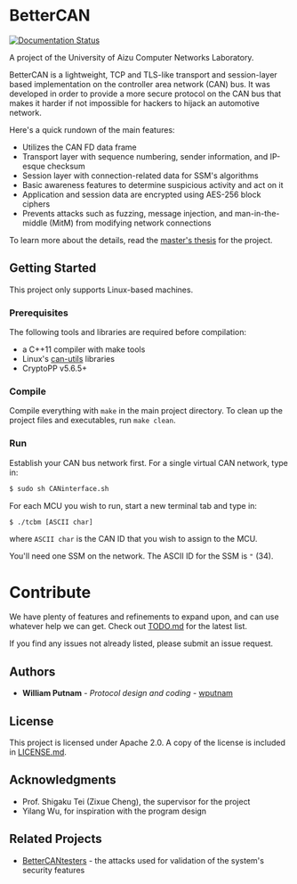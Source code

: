 # BetterCAN

[![Documentation Status](https://readthedocs.org/projects/bettercan/badge/?version=latest)](http://bettercan.readthedocs.io/en/latest/?badge=latest)

A project of the University of Aizu Computer Networks Laboratory.

BetterCAN is a lightweight, TCP and TLS-like transport and session-layer based implementation on the controller area network (CAN) bus. It was developed in order to provide a more secure protocol on the CAN bus that makes it harder if not impossible for hackers to hijack an automotive network.

Here's a quick rundown of the main features:
  - Utilizes the CAN FD data frame
  - Transport layer with sequence numbering, sender information, and IP-esque checksum
  - Session layer with connection-related data for SSM's algorithms
  - Basic awareness features to determine suspicious activity and act on it
  - Application and session data are encrypted using AES-256 block ciphers
  - Prevents attacks such as fuzzing, message injection, and man-in-the-middle (MitM) from modifying network connections

To learn more about the details, read the [master's thesis](MT.pdf) for the project.

## Getting Started

This project only supports Linux-based machines.

### Prerequisites

The following tools and libraries are required before compilation:
  - a C++11 compiler with make tools
  - Linux's [can-utils](https://github.com/linux-can/can-utils) libraries
  - CryptoPP v5.6.5+

### Compile

Compile everything with `make` in the main project directory. To clean up the project files and executables, run `make clean`.

### Run

Establish your CAN bus network first. For a single virtual CAN network, type in:

```sh
$ sudo sh CANinterface.sh
```

For each MCU you wish to run, start a new terminal tab and type in:

```sh
$ ./tcbm [ASCII char]
```

where `ASCII char` is the CAN ID that you wish to assign to the MCU.

You'll need one SSM on the network. The ASCII ID for the SSM is `"` (34).

# Contribute

We have plenty of features and refinements to expand upon, and can use whatever help we can get. Check out [TODO.md](TODO.md) for the latest list.

If you find any issues not already listed, please submit an issue request.

## Authors

* **William Putnam** - *Protocol design and coding* - [wputnam](https://github.com/wputnam)

## License

This project is licensed under Apache 2.0. A copy of the license is included in [LICENSE.md](LICENSE.md).

## Acknowledgments

* Prof. Shigaku Tei (Zixue Cheng), the supervisor for the project
* Yilang Wu, for inspiration with the program design

## Related Projects
- [BetterCANtesters](https://github.com/wputnam/BetterCANtests) - the attacks used for validation of the system's security features
